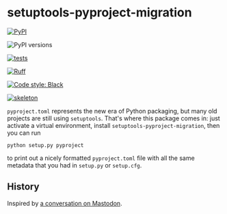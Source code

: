 # setuptools-pyproject-migration

[![PyPI](https://img.shields.io/pypi/v/setuptools-pyproject-migration.svg)](https://pypi.org/project/setuptools-pyproject-migration)

![PyPI versions](https://img.shields.io/pypi/pyversions/setuptools-pyproject-migration.svg)

[![tests](https://github.com/diazona/setuptools-pyproject-migration/workflows/tests/badge.svg)](https://github.com/diazona/setuptools-pyproject-migration/actions?query=workflow%3A%22tests%22)

[![Ruff](https://img.shields.io/endpoint?url=https://raw.githubusercontent.com/charliermarsh/ruff/main/assets/badge/v2.json)](https://github.com/astral-sh/ruff)

[![Code style: Black](https://img.shields.io/badge/code%20style-black-000000.svg)](https://github.com/psf/black)

[![skeleton](https://img.shields.io/badge/skeleton-2023-informational)](https://blog.jaraco.com/skeleton)

`pyproject.toml` represents the new era of Python packaging, but many old
projects are still using `setuptools`. That's where this package comes in:
just activate a virtual environment, install `setuptools-pyproject-migration`,
then you can run

```console
python setup.py pyproject
```

to print out a nicely formatted `pyproject.toml` file with all the same metadata
that you had in `setup.py` or `setup.cfg`.

## History

Inspired by [a conversation on Mastodon](https://mastodon.longlandclan.id.au/@stuartl/110518282805008552).
